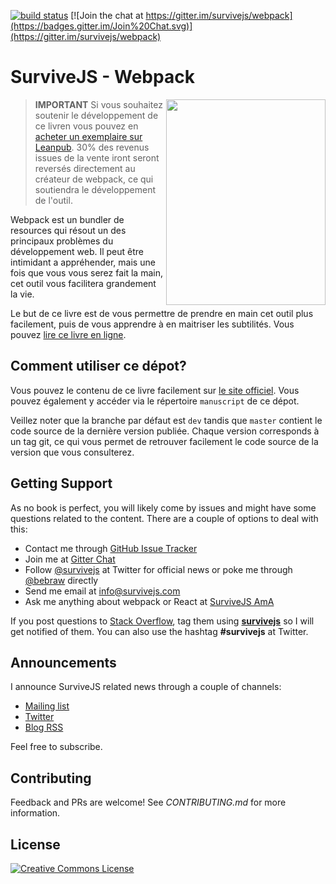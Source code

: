 [![build status](https://secure.travis-ci.org/survivejs/webpack-book.svg)](http://travis-ci.org/survivejs/webpack-book) [![Join the chat at https://gitter.im/survivejs/webpack](https://badges.gitter.im/Join%20Chat.svg)](https://gitter.im/survivejs/webpack)

# SurviveJS - Webpack

<img align="right" width="255" height="329" src="manuscript/images/title_page_small.png" />

> **IMPORTANT** Si vous souhaitez soutenir le développement de ce livren vous pouvez en [acheter un exemplaire sur Leanpub](https://leanpub.com/survivejs-webpack). 30% des revenus issues de la vente iront seront reversés directement au créateur de webpack, ce qui soutiendra le développement de l'outil.

Webpack est un bundler de resources qui résout un des principaux problèmes du développement web. Il peut être intimidant a appréhender, mais une fois que vous vous serez fait la main, cet outil vous facilitera grandement la vie.

Le but de ce livre est de vous permettre de prendre en main cet outil plus facilement, puis de vous apprendre à en maitriser les subtilités.
Vous pouvez [lire ce livre en ligne](http://survivejs.com/webpack/introduction/).

## Comment utiliser ce dépot?

Vous pouvez le contenu de ce livre facilement sur [le site officiel](http://survivejs.com/webpack/introduction/). Vous pouvez également y accéder via le répertoire `manuscript` de ce dépot.

Veillez noter que la branche par défaut est `dev` tandis que `master` contient le code source de la dernière version publiée. Chaque version corresponds à un tag git, ce qui vous permet de retrouver facilement le code source de la version que vous consulterez.


## Getting Support

As no book is perfect, you will likely come by issues and might have some questions related to the content. There are a couple of options to deal with this:

* Contact me through [GitHub Issue Tracker](https://github.com/survivejs/webpack/issues)
* Join me at [Gitter Chat](https://gitter.im/survivejs/webpack)
* Follow [@survivejs](https://twitter.com/survivejs) at Twitter for official news or poke me through [@bebraw](https://twitter.com/bebraw) directly
* Send me email at [info@survivejs.com](mailto:info@survivejs.com)
* Ask me anything about webpack or React at [SurviveJS AmA](https://github.com/survivejs/ama/issues)

If you post questions to [Stack Overflow](http://stackoverflow.com/search?q=survivejs), tag them using [**survivejs**](https://stackoverflow.com/questions/tagged/survivejs) so I will get notified of them. You can also use the hashtag **#survivejs** at Twitter.

## Announcements

I announce SurviveJS related news through a couple of channels:

* [Mailing list](http://eepurl.com/bth1v5)
* [Twitter](https://twitter.com/survivejs)
* [Blog RSS](http://survivejs.com/atom.xml)

Feel free to subscribe.

## Contributing

Feedback and PRs are welcome! See *CONTRIBUTING.md* for more information.

## License

<a rel="license" href="http://creativecommons.org/licenses/by-nc-nd/3.0/"><img alt="Creative Commons License" style="border-width:0" src="https://i.creativecommons.org/l/by-nc-nd/3.0/88x31.png" /></a>
